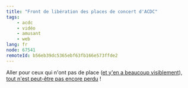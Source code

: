 ```yaml
---
title: "Front de libération des places de concert d'ACDC"
tags:
    - acdc
    - vidéo
    - amusant
    - web
lang: fr
node: 67541
remoteId: b56eb39dc5365ebf63fb166e573ffde2
---
```


<div class="video">
	<object width="480" height="295" type="application/x-shockwave-flash" data="http://www.youtube.com/v/IaEluP7zbRc&amp;hl=fr&amp;fs=1">
		<param name="movie" value="http://www.youtube.com/v/IaEluP7zbRc&amp;hl=fr&amp;fs=1"></param>
		<param name="allowfullscreen" value="true"></param>
	</object>
</div>


Aller pour ceux qui n'ont pas de place ([et y'en a beaucoup visiblement](/post/ac-dc-black-ice-tour-a-bercy-le-27-fevrier-2009)), [tout n'est peut-être pas encore perdu](http://www.highwaytoacdc.com/forum/viewforum.php?f=12) !

